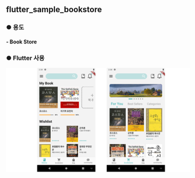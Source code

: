 ## flutter_sample_bookstore

### 	● 용도

#### 			- Book Store

### 	● Flutter 사용

![flutter_sample_bookstore](../images/flutter_sample_bookstore.png)
